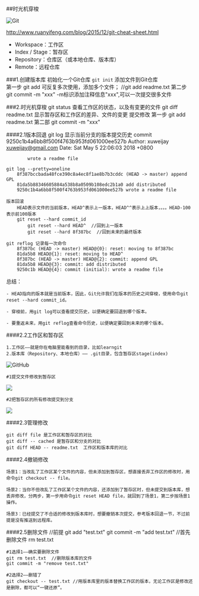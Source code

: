 ##时光机穿梭

![Git](http://www.ruanyifeng.com/blogimg/asset/2015/bg2015120901.png)

http://www.ruanyifeng.com/blog/2015/12/git-cheat-sheet.html

- Workspace：工作区
- Index / Stage：暂存区
- Repository：仓库区（或本地仓库、版本库）
- Remote：远程仓库



###1.创建版本库
    初始化一个Git仓库 `git init` 
    添加文件到Git仓库  
        第一步 git add <file>  可反复多次使用，添加多个文件； //git add readme.txt
        第二步 git commit -m "xxx"  -m标识添加注释信息"xxx",可以一次提交很多文件
        
###2.时光机穿梭
    git status  查看工作区的状态，以及有变更的文件
    git diff readme.txt  显示暂存区和工作区的差异、文件的变更
    提交修改
        第一步 git add readme.txt
        第二部 git commit -m "xxx"
            
####2.1版本回退
    git log 显示当前分支的版本提交历史
        commit 9250c1b4a6bb8f500f4763b953fd061000ee527b
        Author: xuweijay <xuweijay@gmail.com>
        Date:   Sat May 5 22:06:03 2018 +0800
        
            wrote a readme file
    
    git log --pretty=oneline
        8f387bccbada48fce390c8a4ec8f1ae8b7b3cddc (HEAD -> master) append GPL
        81da5b88346605884a538b8a0509b108edc2b1a0 add distributed
        9250c1b4a6bb8f500f4763b953fd061000ee527b wrote a readme file
        
    版本回滚
        HEAD表示文件的当前版本，HEAD^表示上一版本，HEAD^^表示上上版本，。。。HEAD-100表示前100版本
        git reset --hard commit_id
            git reset --hard HEAD^  //回到上一版本
            git reset --hard 8f387bc  //回到未来的最终版本
        
    git reflog 记录每一次命令
        8f387bc (HEAD -> master) HEAD@{0}: reset: moving to 8f387bc
        81da5b8 HEAD@{1}: reset: moving to HEAD^
        8f387bc (HEAD -> master) HEAD@{2}: commit: append GPL
        81da5b8 HEAD@{3}: commit: add distributed
        9250c1b HEAD@{4}: commit (initial): wrote a readme file
 
 总结：
 
    - HEAD指向的版本就是当前版本，因此，Git允许我们在版本的历史之间穿梭，使用命令git reset --hard commit_id。
    
    - 穿梭前，用git log可以查看提交历史，以便确定要回退到哪个版本。
    
    - 要重返未来，用git reflog查看命令历史，以便确定要回到未来的哪个版本。
    
####2.2工作区和暂存区
    
    1.工作区——就是你在电脑里能看到的目录，比如learngit
    2.版本库（Repository、本地仓库）—— .git目录，包含暂存区stage(index)
![GitHub](https://cdn.liaoxuefeng.com/cdn/files/attachments/001384907702917346729e9afbf4127b6dfbae9207af016000/0)

    #1提交文件修改到暂存区
![](https://cdn.liaoxuefeng.com/cdn/files/attachments/001384907720458e56751df1c474485b697575073c40ae9000/0)

    #2把暂存区的所有修改提交到分支
![](https://cdn.liaoxuefeng.com/cdn/files/attachments/0013849077337835a877df2d26742b88dd7f56a6ace3ecf000/0)  

####2.3管理修改

    git diff file 是工作区和暂存区的对比
    git diff -- cached 是暂存区和分支的对比
    git diff HEAD -- readme.txt  工作区和版本库的对比
    
####2.4撤销修改

    场景1：当改乱了工作区某个文件的内容，但未添加到暂存区，想直接丢弃工作区的修改时，用命令git checkout -- file。
    
    场景2：当你不但改乱了工作区某个文件的内容，还添加到了暂存区时，但未提交到版本库，想丢弃修改，分两步，第一步用命令git reset HEAD file，就回到了场景1，第二步按场景1操作。
    
    场景3：已经提交了不合适的修改到版本库时，想要撤销本次提交，参考版本回退一节，不过前提是没有推送到远程库。  
    
####2.5删除文件
    //前提
    git add "test.txt"
    git commit -m "add test.txt"
    //首先删除文件
    rm test.txt  
         
    #1选择1——确实要删除文件
    git rm test.txt  //删除版本库的文件
    git commit -m "remove test.txt"
    
    #2选择2——删错了
    git checkout -- test.txt //用版本库里的版本替换工作区的版本，无论工作区是修改还是删除，都可以“一键还原”。
    